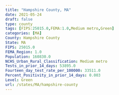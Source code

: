 ```yaml
---
title: "Hampshire County, MA"
date: 2021-05-24
draft: false
type: county
tags: [FIPS:25015.0,FEMA:1.0,Medium metro,Green]
categories: [MA]
County: Hampshire County
State: MA
FIPS: 25015.0
FEMA_Region: 1.0
Population: 160830.0
NCHS_Urban_Rural_Classification: Medium metro
Tests_in_prior_14_days: 53895.0
Fourteen_day_test_rate_per_100000: 33511.0
Percent_Positivity_in_prior_14_days: 0.003
Level: Green
url: /states/MA/hampshire-county
---
```



